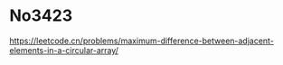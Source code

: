 # No3423

<https://leetcode.cn/problems/maximum-difference-between-adjacent-elements-in-a-circular-array/>
